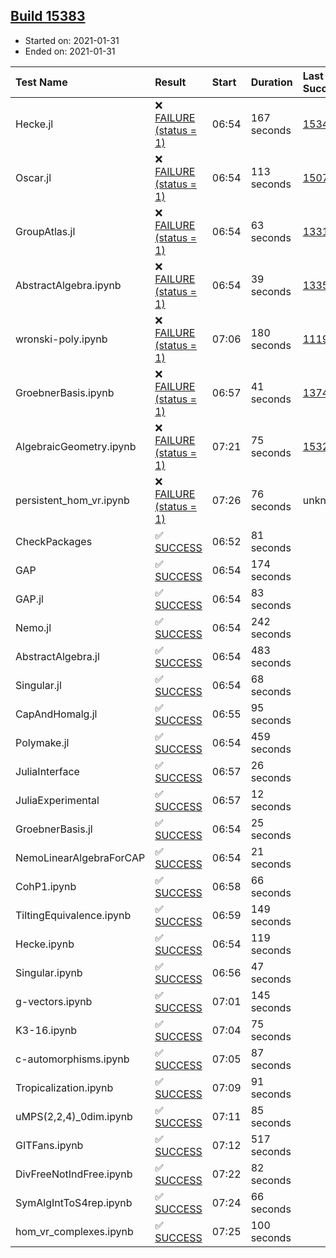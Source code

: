 ## [Build 15383](https://oscarci.mathematik.uni-kl.de/job/oscar/15383/)

* Started on: 2021-01-31
* Ended on: 2021-01-31

| Test Name    | Result | Start | Duration | Last Success | First Failure |
|:-------------|:-------|:------|:---------|:-------------|:--------------|
| Hecke.jl | ❌ [FAILURE (status = 1)](https://oscarci.mathematik.uni-kl.de/job/oscar/15383/artifact/logs/build-15383/Hecke.jl.log) | 06:54 | 167 seconds | [15344](https://oscarci.mathematik.uni-kl.de/job/oscar/15344/) | [15348](https://oscarci.mathematik.uni-kl.de/job/oscar/15348/) |
| Oscar.jl | ❌ [FAILURE (status = 1)](https://oscarci.mathematik.uni-kl.de/job/oscar/15383/artifact/logs/build-15383/Oscar.jl.log) | 06:54 | 113 seconds | [15079](https://oscarci.mathematik.uni-kl.de/job/oscar/15079/) | [15080](https://oscarci.mathematik.uni-kl.de/job/oscar/15080/) |
| GroupAtlas.jl | ❌ [FAILURE (status = 1)](https://oscarci.mathematik.uni-kl.de/job/oscar/15383/artifact/logs/build-15383/GroupAtlas.jl.log) | 06:54 | 63 seconds | [13311](https://oscarci.mathematik.uni-kl.de/job/oscar/13311/) | [13312](https://oscarci.mathematik.uni-kl.de/job/oscar/13312/) |
| AbstractAlgebra.ipynb | ❌ [FAILURE (status = 1)](https://oscarci.mathematik.uni-kl.de/job/oscar/15383/artifact/logs/build-15383/AbstractAlgebra.ipynb.log) | 06:54 | 39 seconds | [13355](https://oscarci.mathematik.uni-kl.de/job/oscar/13355/) | [13356](https://oscarci.mathematik.uni-kl.de/job/oscar/13356/) |
| wronski-poly.ipynb | ❌ [FAILURE (status = 1)](https://oscarci.mathematik.uni-kl.de/job/oscar/15383/artifact/logs/build-15383/wronski-poly.ipynb.log) | 07:06 | 180 seconds | [11192](https://oscarci.mathematik.uni-kl.de/job/oscar/11192/) | [11193](https://oscarci.mathematik.uni-kl.de/job/oscar/11193/) |
| GroebnerBasis.ipynb | ❌ [FAILURE (status = 1)](https://oscarci.mathematik.uni-kl.de/job/oscar/15383/artifact/logs/build-15383/GroebnerBasis.ipynb.log) | 06:57 | 41 seconds | [13748](https://oscarci.mathematik.uni-kl.de/job/oscar/13748/) | [13749](https://oscarci.mathematik.uni-kl.de/job/oscar/13749/) |
| AlgebraicGeometry.ipynb | ❌ [FAILURE (status = 1)](https://oscarci.mathematik.uni-kl.de/job/oscar/15383/artifact/logs/build-15383/AlgebraicGeometry.ipynb.log) | 07:21 | 75 seconds | [15322](https://oscarci.mathematik.uni-kl.de/job/oscar/15322/) | [15323](https://oscarci.mathematik.uni-kl.de/job/oscar/15323/) |
| persistent_hom_vr.ipynb | ❌ [FAILURE (status = 1)](https://oscarci.mathematik.uni-kl.de/job/oscar/15383/artifact/logs/build-15383/persistent_hom_vr.ipynb.log) | 07:26 | 76 seconds | unknown | unknown |
| CheckPackages | ✅ [SUCCESS](https://oscarci.mathematik.uni-kl.de/job/oscar/15383/artifact/logs/build-15383/CheckPackages.log) | 06:52 | 81 seconds |  |  |
| GAP | ✅ [SUCCESS](https://oscarci.mathematik.uni-kl.de/job/oscar/15383/artifact/logs/build-15383/GAP.log) | 06:54 | 174 seconds |  |  |
| GAP.jl | ✅ [SUCCESS](https://oscarci.mathematik.uni-kl.de/job/oscar/15383/artifact/logs/build-15383/GAP.jl.log) | 06:54 | 83 seconds |  |  |
| Nemo.jl | ✅ [SUCCESS](https://oscarci.mathematik.uni-kl.de/job/oscar/15383/artifact/logs/build-15383/Nemo.jl.log) | 06:54 | 242 seconds |  |  |
| AbstractAlgebra.jl | ✅ [SUCCESS](https://oscarci.mathematik.uni-kl.de/job/oscar/15383/artifact/logs/build-15383/AbstractAlgebra.jl.log) | 06:54 | 483 seconds |  |  |
| Singular.jl | ✅ [SUCCESS](https://oscarci.mathematik.uni-kl.de/job/oscar/15383/artifact/logs/build-15383/Singular.jl.log) | 06:54 | 68 seconds |  |  |
| CapAndHomalg.jl | ✅ [SUCCESS](https://oscarci.mathematik.uni-kl.de/job/oscar/15383/artifact/logs/build-15383/CapAndHomalg.jl.log) | 06:55 | 95 seconds |  |  |
| Polymake.jl | ✅ [SUCCESS](https://oscarci.mathematik.uni-kl.de/job/oscar/15383/artifact/logs/build-15383/Polymake.jl.log) | 06:54 | 459 seconds |  |  |
| JuliaInterface | ✅ [SUCCESS](https://oscarci.mathematik.uni-kl.de/job/oscar/15383/artifact/logs/build-15383/JuliaInterface.log) | 06:57 | 26 seconds |  |  |
| JuliaExperimental | ✅ [SUCCESS](https://oscarci.mathematik.uni-kl.de/job/oscar/15383/artifact/logs/build-15383/JuliaExperimental.log) | 06:57 | 12 seconds |  |  |
| GroebnerBasis.jl | ✅ [SUCCESS](https://oscarci.mathematik.uni-kl.de/job/oscar/15383/artifact/logs/build-15383/GroebnerBasis.jl.log) | 06:54 | 25 seconds |  |  |
| NemoLinearAlgebraForCAP | ✅ [SUCCESS](https://oscarci.mathematik.uni-kl.de/job/oscar/15383/artifact/logs/build-15383/NemoLinearAlgebraForCAP.log) | 06:54 | 21 seconds |  |  |
| CohP1.ipynb | ✅ [SUCCESS](https://oscarci.mathematik.uni-kl.de/job/oscar/15383/artifact/logs/build-15383/CohP1.ipynb.log) | 06:58 | 66 seconds |  |  |
| TiltingEquivalence.ipynb | ✅ [SUCCESS](https://oscarci.mathematik.uni-kl.de/job/oscar/15383/artifact/logs/build-15383/TiltingEquivalence.ipynb.log) | 06:59 | 149 seconds |  |  |
| Hecke.ipynb | ✅ [SUCCESS](https://oscarci.mathematik.uni-kl.de/job/oscar/15383/artifact/logs/build-15383/Hecke.ipynb.log) | 06:54 | 119 seconds |  |  |
| Singular.ipynb | ✅ [SUCCESS](https://oscarci.mathematik.uni-kl.de/job/oscar/15383/artifact/logs/build-15383/Singular.ipynb.log) | 06:56 | 47 seconds |  |  |
| g-vectors.ipynb | ✅ [SUCCESS](https://oscarci.mathematik.uni-kl.de/job/oscar/15383/artifact/logs/build-15383/g-vectors.ipynb.log) | 07:01 | 145 seconds |  |  |
| K3-16.ipynb | ✅ [SUCCESS](https://oscarci.mathematik.uni-kl.de/job/oscar/15383/artifact/logs/build-15383/K3-16.ipynb.log) | 07:04 | 75 seconds |  |  |
| c-automorphisms.ipynb | ✅ [SUCCESS](https://oscarci.mathematik.uni-kl.de/job/oscar/15383/artifact/logs/build-15383/c-automorphisms.ipynb.log) | 07:05 | 87 seconds |  |  |
| Tropicalization.ipynb | ✅ [SUCCESS](https://oscarci.mathematik.uni-kl.de/job/oscar/15383/artifact/logs/build-15383/Tropicalization.ipynb.log) | 07:09 | 91 seconds |  |  |
| uMPS(2,2,4)_0dim.ipynb | ✅ [SUCCESS](https://oscarci.mathematik.uni-kl.de/job/oscar/15383/artifact/logs/build-15383/uMPS-2-2-4-_0dim.ipynb.log) | 07:11 | 85 seconds |  |  |
| GITFans.ipynb | ✅ [SUCCESS](https://oscarci.mathematik.uni-kl.de/job/oscar/15383/artifact/logs/build-15383/GITFans.ipynb.log) | 07:12 | 517 seconds |  |  |
| DivFreeNotIndFree.ipynb | ✅ [SUCCESS](https://oscarci.mathematik.uni-kl.de/job/oscar/15383/artifact/logs/build-15383/DivFreeNotIndFree.ipynb.log) | 07:22 | 82 seconds |  |  |
| SymAlgIntToS4rep.ipynb | ✅ [SUCCESS](https://oscarci.mathematik.uni-kl.de/job/oscar/15383/artifact/logs/build-15383/SymAlgIntToS4rep.ipynb.log) | 07:24 | 66 seconds |  |  |
| hom_vr_complexes.ipynb | ✅ [SUCCESS](https://oscarci.mathematik.uni-kl.de/job/oscar/15383/artifact/logs/build-15383/hom_vr_complexes.ipynb.log) | 07:25 | 100 seconds |  |  |
